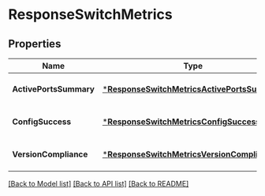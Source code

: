 # ResponseSwitchMetrics

## Properties
Name | Type | Description | Notes
------------ | ------------- | ------------- | -------------
**ActivePortsSummary** | [***ResponseSwitchMetricsActivePortsSummary**](response_switch_metrics_active_ports_summary.md) |  | [optional] [default to null]
**ConfigSuccess** | [***ResponseSwitchMetricsConfigSuccess**](response_switch_metrics_config_success.md) |  | [optional] [default to null]
**VersionCompliance** | [***ResponseSwitchMetricsVersionCompliance**](response_switch_metrics_version_compliance.md) |  | [optional] [default to null]

[[Back to Model list]](../README.md#documentation-for-models) [[Back to API list]](../README.md#documentation-for-api-endpoints) [[Back to README]](../README.md)

